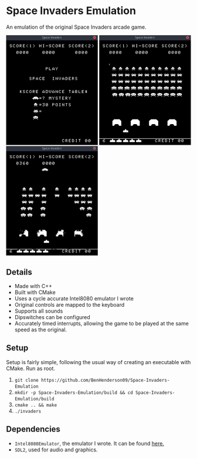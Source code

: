 # Space Invaders Emulation
An emulation of the original Space Invaders arcade game.

<img src="screenshots/attract_mode_home.png" width="250"> <img src="screenshots/attract_mode_demo.png" width="250"> <img src="screenshots/spaceship_flying.png" width="250">

## Details
 - Made with C++
 - Built with CMake
 - Uses a cycle accurate Intel8080 emulator I wrote 
 - Original controls are mapped to the keyboard
 - Supports all sounds
 - Dipswitches can be configured
 - Accurately timed interrupts, allowing the game to be played at the same
    speed as the original.
 
 ## Setup
 Setup is fairly simple, following the usual way of creating an executable with CMake. Run as root.
 1. `git clone https://github.com/BenHenderson09/Space-Invaders-Emulation`
 2. `mkdir -p Space-Invaders-Emulation/build && cd Space-Invaders-Emulation/build`
 3. `cmake .. && make`
 4. `./invaders`
 
 ## Dependencies
 - `Intel8080Emulator`, the emulator I wrote. It can be found [here.](https://github.com/BenHenderson09/Intel-8080-Emulator)
 - `SDL2`, used for audio and graphics.
 